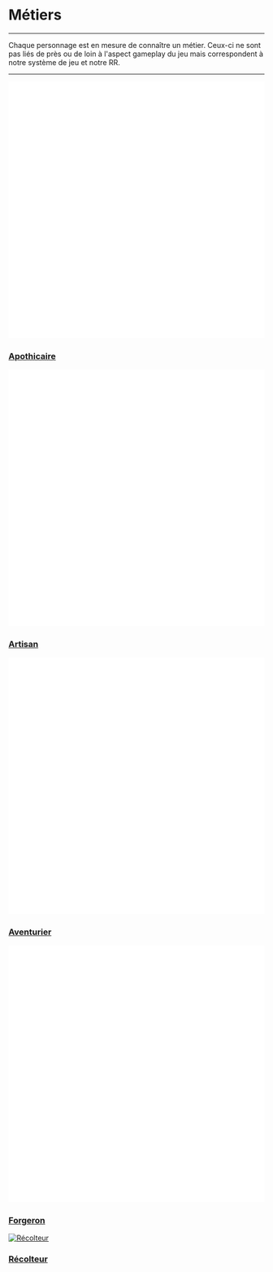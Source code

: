 # Métiers  <!-- {docsify-ignore} -->

---

Chaque personnage est en mesure de connaître un métier. Ceux-ci ne sont pas liés de près ou de loin à l'aspect gameplay du jeu mais correspondent à notre système de jeu et notre RR.

---

<div class="gallery">
  <div class="gallery-item-small">
    <a href="/#/metiers/apothicaire">
      <img src="_media\metiers\apothicaire.png" alt="Apothicaire" data-no-zoom>
      <h3>Apothicaire</h3>
    </a>
  </div>
  <div class="gallery-item-small">
    <a href="/#/metiers/artisan">
      <img src="_media\metiers\artisan.png" alt="Artisan" data-no-zoom>
      <h3>Artisan</h3>
    </a>
  </div>
  <div class="gallery-item-small">
    <a href="/#/metiers/aventurier">
      <img src="_media\metiers\aventurier.png" alt="Aventurier" data-no-zoom>
      <h3>Aventurier</h3>
    </a>
  </div>
  <div class="gallery-item-small">
    <a href="//#/metiers/forgeron">
      <img src="_media\metiers\forgeron.png" alt="Forgeron" data-no-zoom>
      <h3>Forgeron</h3>
    </a>
  </div>
  <div class="gallery-item-small">
    <a href="/#/metiers/récolteur">
      <img src="_media\metiers\récolteur.png" alt="Récolteur" data-no-zoom>
      <h3>Récolteur</h3>
    </a>
  </div>
</div>